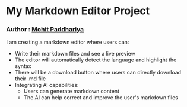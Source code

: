 # My Markdown Editor Project

### Author : [Mohit Paddhariya](https://github.com/dev-mohit06)

I am creating a markdown editor where users can:

- Write their markdown files and see a live preview
- The editor will automatically detect the language and highlight the syntax
- There will be a download button where users can directly download their .md file  
- Integrating AI capabilities:
  - Users can generate markdown content
  - The AI can help correct and improve the user's markdown files